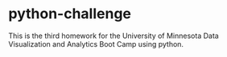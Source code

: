 # python-challenge
This is the third homework for the University of Minnesota Data Visualization and Analytics Boot Camp using python.
